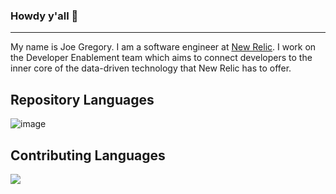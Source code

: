 ### Howdy y'all 👋
___
My name is Joe Gregory. I am a software engineer at [New Relic](https://github.com/newrelic).
I work on the Developer Enablement team which aims to connect developers to the inner core of the data-driven
technology that New Relic has to offer.
<!--
[![Anurag's GitHub stats](https://github-readme-stats.vercel.app/api?username=jgregoryii)](https://github.com/anuraghazra/github-readme-stats)
-->

## Repository Languages
![image](https://github-readme-stats.vercel.app/api/top-langs/?username=josephgregoryii&langs_count=8&hide_border=true&theme=dracula&layout=compact)

## Contributing Languages
<a href="https://wakatime.com"><img src="https://wakatime.com/share/@19a97aed-d84a-4186-9b94-ef527520b94f/c6b53999-1ac5-4451-a7a5-e5547ea3f2a3.png" /></a>

